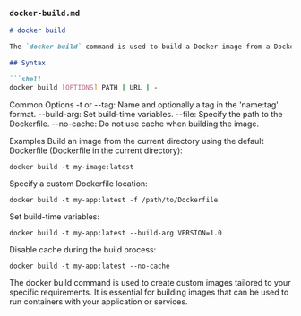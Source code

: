 
### `docker-build.md`

```markdown
# docker build

The `docker build` command is used to build a Docker image from a Dockerfile. A Dockerfile is a text file that contains a set of instructions for creating a custom Docker image.

## Syntax

```shell
docker build [OPTIONS] PATH | URL | -
```

Common Options
-t or --tag: Name and optionally a tag in the 'name:tag' format.
--build-arg: Set build-time variables.
--file: Specify the path to the Dockerfile.
--no-cache: Do not use cache when building the image.

Examples
Build an image from the current directory using the default Dockerfile (Dockerfile in the current directory):

```shell
docker build -t my-image:latest
```
Specify a custom Dockerfile location:

```shell
docker build -t my-app:latest -f /path/to/Dockerfile
```
Set build-time variables:

```shell
docker build -t my-app:latest --build-arg VERSION=1.0
```
Disable cache during the build process:

```shell
docker build -t my-app:latest --no-cache
```

The docker build command is used to create custom images tailored to your specific requirements. It is essential for building images that can be used to run containers with your application or services.







